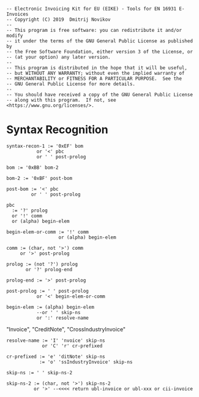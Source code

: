     -- Electronic Invoicing Kit for EU (EIKE) - Tools for EN 16931 E-Invoices
    -- Copyright (C) 2019  Dmitrij Novikov
    --
    -- This program is free software: you can redistribute it and/or modify
    -- it under the terms of the GNU General Public License as published by
    -- the Free Software Foundation, either version 3 of the License, or
    -- (at your option) any later version.
    --
    -- This program is distributed in the hope that it will be useful,
    -- but WITHOUT ANY WARRANTY; without even the implied warranty of
    -- MERCHANTABILITY or FITNESS FOR A PARTICULAR PURPOSE.  See the
    -- GNU General Public License for more details.
    --
    -- You should have received a copy of the GNU General Public License
    -- along with this program.  If not, see <https://www.gnu.org/licenses/>.

# Syntax Recognition

    syntax-recon-1 := '0xEF' bom 
               or '<' pbc
               or ' ' post-prolog

    bom := '0xBB' bom-2

    bom-2 := '0xBF' post-bom

    post-bom := '<' pbc
             or ' ' post-prolog

    pbc 
      := '?' prolog
      or '!' comm
      or (alpha) begin-elem

    begin-elem-or-comm := '!' comm
                       or (alpha) begin-elem

    comm := (char, not '>') comm
         or '>' post-prolog

    prolog := (not '?') prolog
           or '?' prolog-end

    prolog-end := '>' post-prolog

    post-prolog := ' ' post-prolog
               or '<' begin-elem-or-comm

    begin-elem := (alpha) begin-elem
               --or ' ' skip-ns
               or ':' resolve-name

"Invoice", "CreditNote", "CrossIndustryInvoice"

    resolve-name := 'I' 'nvoice' skip-ns
                 or 'C' 'r' cr-prefixed

    cr-prefixed := 'e' 'ditNote' skip-ns
                := 'o' 'ssIndustryInvoice' skip-ns

    skip-ns := ' ' skip-ns-2

    skip-ns-2 := (char, not '>') skip-ns-2
              or '>' --<<<< return ubl-invoice or ubl-xxx or cii-invoice